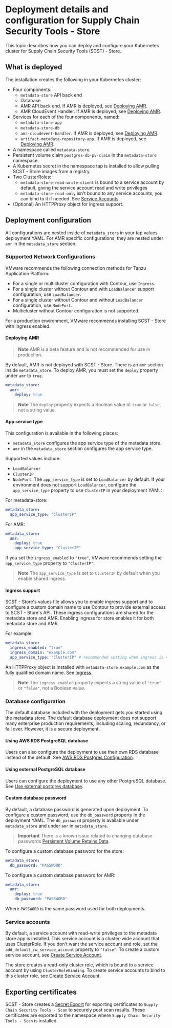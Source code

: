 # Deployment details and configuration for Supply Chain Security Tools - Store

This topic describes how you can deploy and configure your Kubernetes cluster for Supply Chain Security Tools (SCST) - Store.

## <a id='what-deploy'></a>What is deployed

The installation creates the following in your Kubernetes cluster:

- Four components:
    - `metadata-store` API back end 
    - Database
    - AMR API back end. If AMR is deployed, see [Deploying AMR](#amr).
    - AMR CloudEvent Handler. If AMR is deployed, see [Deploying AMR](#amr).
- Services for each of the four components, named:
    - `metadata-store-app`
    - `metadata-store-db`
    - `amr-cloudevent-handler`. If AMR is deployed, see [Deploying AMR](#amr).
    - `artifact-metadata-repository-app`. If AMR is deployed, see [Deploying AMR](#amr).
- A namespace called `metadata-store`.
- Persistent volume claim `postgres-db-pv-claim` in the `metadata-store` namespace.
- A Kubernetes secret in the namespace tap is installed to allow pulling SCST - Store images from a registry.
- Two ClusterRoles:
    - `metadata-store-read-write-client` is bound to a service account by default, giving the service account read and write privileges
    - `metadata-store-read-only` isn't bound to any service accounts, you can bind to it if needed. See [Service Accounts](#service-accounts).
- (Optional) An HTTPProxy object for ingress support.

## <a id='configuration'></a> Deployment configuration

All configurations are nested inside of `metadata_store` in your tap values deployment YAML. For AMR specific configurations, they are nested under `amr` in the `metadata_store` section.

### <a id='supported-network'></a> Supported Network Configurations

VMware recommends the following connection methods for Tanzu Application Platform:

- For a single or multicluster configuration with Contour, use `Ingress`.
- For a single cluster without Contour and with `LoadBalancer` support configuration, use `LoadBalancer`.
- For a single cluster without Contour and without `LoadBalancer` configuration, use `NodePort`.
- Multicluster without Contour configuration is not supported.

For a production environment, VMware recommends installing SCST - Store with ingress enabled.

#### <a id='amr'></a>Deploying AMR

>**Note** AMR is a beta feature and is not recommended for use in production.

By default, AMR is not deployed with SCST - Store. There is an `amr` section inside `metadata_store`. To deploy AMR, you must set the `deploy` property under `amr` to `true`.

```yaml
metadata_store:
  amr:
    deploy: true
```

>**Note** The `deploy` property expects a Boolean value of `true` or `false`, not a string value.

#### <a id='appserv-type'></a>App service type

This configuration is available in the following places:

- `metadata_store` configures the app service type of the metadata store.
- `amr` in the `metadata_store` section configures the app service type.

Supported values include: 
- `LoadBalancer`
- `ClusterIP`
- `NodePort`. The
`app_service_type` is set to `LoadBalancer` by default. If your environment does
not support `LoadBalancer`, configure the
`app_service_type` property to use `ClusterIP` in your deployment YAML:

For metadata-store:

```yaml
metadata_store:
  app_service_type: "ClusterIP"
```

For AMR:

```yaml
metadata_store:
  amr:
    deploy: true
    app_service_type: "ClusterIP"
```

If you set the `ingress_enabled` to `"true"`, VMware recommends setting
the `app_service_type` property to `"ClusterIP"`. 

>**Note** The `app_service_type` is set to `ClusterIP` by default when you enable shared ingress.

#### <a id='ingress'></a>Ingress support

SCST - Store's values file allows you to enable ingress support and to configure
a custom domain name to use Contour to provide external access to SCST - Store's
API. These ingress configurations are shared for the metadata store and AMR. Enabling ingress for store enables it for both metadata store and AMR.

For example:

```yaml
metadata_store: 
  ingress_enabled: "true"
  ingress_domain: "example.com"
  app_service_type: "ClusterIP" # recommended setting when ingress is enabled
```

An HTTPProxy object is installed with `metadata-store.example.com` as the
fully qualified domain name. See [Ingress](ingress.hbs.md).

>**Note** The `ingress_enabled` property expects a string value of `"true"` or `"false"`, not a Boolean value.

### <a id="db-config"></a> Database configuration

The default database included with the deployment gets you started
using the metadata store. The default database deployment does not support many
enterprise production requirements, including scaling, redundancy, or fail over.
However, it is a secure deployment.

#### <a id='awsrds-postresdata'></a>Using AWS RDS PostgreSQL database

Users can also configure the deployment to use their own RDS database instead of
the default. See [AWS RDS Postgres Configuration](use-aws-rds.hbs.md).

#### Using external PostgreSQL database

Users can configure the deployment to use any other PostgreSQL database.
See [Use external postgres database](use-external-database.hbs.md).

#### <a id='cust-data-pass'></a>Custom database password

By default, a database password is generated upon deployment. To configure a
custom password, use the `db_password` property in the deployment YAML. 
The `db_password` property is available under `metadata_store` and under `amr` in `metadata_store`.

>**Important** There is a known issue related to changing database passwords [Persistent Volume Retains Data](../release-notes.md#store-persistent-volume-retains-data).

To configure a custom database password for the store:

```yaml
metadata_store:
  db_password: "PASSWORD"
```

To configure a custom database password for AMR:

```yaml
metadata_store:
  amr:
    deploy: true
    db_password: "PASSWORD"
```

Where `PASSWORD` is the same password used for both deployments.

### <a id='service-accounts'></a>Service accounts

By default, a service account with read-write privileges to the metadata store app is installed.
This service account is a cluster-wide account that uses ClusterRole.
If you don't want the service account and role, set the `add_default_rw_service_account` property to `"false"`.
To create a custom service account, see [Create Service Account](create-service-account.hbs.md).

The store creates a read-only cluster role, which is bound to a service account
by using `ClusterRoleBinding`. To create service accounts to bind to this
cluster role, see [Create Service Account](create-service-account.hbs.md).

## <a id='export-cert'></a>Exporting certificates

SCST - Store creates a [Secret
Export](https://github.com/vmware-tanzu/carvel-secretgen-controller/blob/develop/docs/secret-export.md)
for exporting certificates to `Supply Chain Security Tools - Scan` to securely
post scan results. These certificates are exported to the namespace where
`Supply Chain Security Tools - Scan` is installed.
